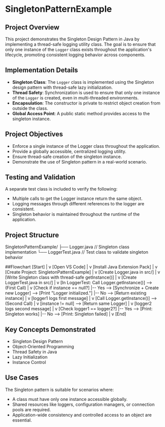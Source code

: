 # SingletonPatternExample

## Project Overview

This project demonstrates the Singleton Design Pattern in Java by implementing a thread-safe logging utility class. The goal is to ensure that only one instance of the `Logger` class exists throughout the application's lifecycle, promoting consistent logging behavior across components.

## Implementation Details

- **Singleton Class**: The `Logger` class is implemented using the Singleton design pattern with thread-safe lazy initialization.
- **Thread Safety**: Synchronization is used to ensure that only one instance of the `Logger` is created, even in multi-threaded environments.
- **Encapsulation**: The constructor is private to restrict object creation from outside the class.
- **Global Access Point**: A public static method provides access to the singleton instance.

## Project Objectives

- Enforce a single instance of the Logger class throughout the application.
- Provide a globally accessible, centralized logging utility.
- Ensure thread-safe creation of the singleton instance.
- Demonstrate the use of Singleton pattern in a real-world scenario.

## Testing and Validation

A separate test class is included to verify the following:

- Multiple calls to get the Logger instance return the same object.
- Logging messages through different references to the logger are consistent.
- Singleton behavior is maintained throughout the runtime of the application.

## Project Structure

SingletonPatternExample/
├── Logger.java // Singleton class implementation
└── LoggerTest.java // Test class to validate singleton behavior

##Flowchart
[Start]
   |
   v
[Open VS Code]
   |
   v
[Install Java Extension Pack]
   |
   v
[Create Project: SingletonPatternExample]
   |
   v
[Create Logger.java in src/]
   |
   v
[Write Singleton class with thread-safe getInstance()]
   |
   v
[Create LoggerTest.java in src/]
   |
   v
[In LoggerTest: Call Logger.getInstance()] --> (First Call)
   |
   v
[Check if instance == null?]
   |-- Yes --> [Synchronize + Create new Logger] --> [Print "Logger initialized."]
   |-- No --> [Return existing instance]
   |
   v
[logger1 logs first message]
   |
   v
[Call Logger.getInstance()] --> (Second Call)
   |
   v
[instance != null] --> [Return same Logger]
   |
   v
[logger2 logs second message]
   |
   v
[Check logger1 == logger2?]
   |-- Yes --> [Print: Singleton works]
   |-- No  --> [Print: Singleton failed]
   |
   v
[End]

## Key Concepts Demonstrated

- Singleton Design Pattern
- Object-Oriented Programming
- Thread Safety in Java
- Lazy Initialization
- Instance Control

## Use Cases

The Singleton pattern is suitable for scenarios where:

- A class must have only one instance accessible globally.
- Shared resources like loggers, configuration managers, or connection pools are required.
- Application-wide consistency and controlled access to an object are essential.
